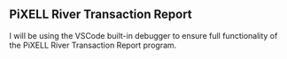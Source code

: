 ## PiXELL River Transaction Report

I will be using the VSCode built-in debugger to ensure full functionality of the PiXELL River Transaction Report program.